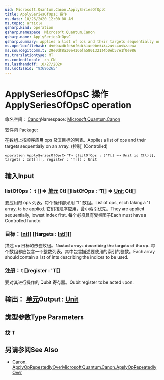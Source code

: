 ```yaml
---
uid: Microsoft.Quantum.Canon.ApplySeriesOfOpsC
title: ApplySeriesOfOpsC 操作
ms.date: 10/26/2020 12:00:00 AM
ms.topic: article
qsharp.kind: operation
qsharp.namespace: Microsoft.Quantum.Canon
qsharp.name: ApplySeriesOfOpsC
qsharp.summary: Applies a list of ops and their targets sequentially on an array. (Controlled)
ms.openlocfilehash: d909aadbfe86f6d1314e9be5434249c40932ae4a
ms.sourcegitcommit: 29e0d88a30e4166fa580132124b0eb57e1f0e986
ms.translationtype: MT
ms.contentlocale: zh-CN
ms.lasthandoff: 10/27/2020
ms.locfileid: "92696265"
---
```

# <a name="applyseriesofopsc-operation"></a><span data-ttu-id="80b12-102">ApplySeriesOfOpsC 操作</span><span class="sxs-lookup"><span data-stu-id="80b12-102">ApplySeriesOfOpsC operation</span></span>

<span data-ttu-id="80b12-103">命名空间： [Canon](xref:Microsoft.Quantum.Canon)</span><span class="sxs-lookup"><span data-stu-id="80b12-103">Namespace: [Microsoft.Quantum.Canon](xref:Microsoft.Quantum.Canon)</span></span>

<span data-ttu-id="80b12-104">软件包 [](https://nuget.org/packages/)</span><span class="sxs-lookup"><span data-stu-id="80b12-104">Package: [](https://nuget.org/packages/)</span></span>


<span data-ttu-id="80b12-105">在数组上按顺序应用 ops 及其目标的列表。</span><span class="sxs-lookup"><span data-stu-id="80b12-105">Applies a list of ops and their targets sequentially on an array.</span></span> <span data-ttu-id="80b12-106"> (控制) </span><span class="sxs-lookup"><span data-stu-id="80b12-106">(Controlled)</span></span>

```qsharp
operation ApplySeriesOfOpsC<'T> (listOfOps : ('T[] => Unit is Ctl)[], targets : Int[][], register : 'T[]) : Unit
```


## <a name="input"></a><span data-ttu-id="80b12-107">输入</span><span class="sxs-lookup"><span data-stu-id="80b12-107">Input</span></span>

### <a name="listofops--t--unit-ctl"></a><span data-ttu-id="80b12-108">listOfOps： t [] => [单元](xref:microsoft.quantum.lang-ref.unit) Ctl []</span><span class="sxs-lookup"><span data-stu-id="80b12-108">listOfOps : 'T[] => [Unit](xref:microsoft.quantum.lang-ref.unit) Ctl[]</span></span>

<span data-ttu-id="80b12-109">要应用的 ops 列表，每个操作都采用 "t" 数组。</span><span class="sxs-lookup"><span data-stu-id="80b12-109">List of ops, each taking a 'T array, to be applied.</span></span> <span data-ttu-id="80b12-110">它们按顺序应用，最小索引优先。</span><span class="sxs-lookup"><span data-stu-id="80b12-110">They are applied sequentially, lowest index first.</span></span>
<span data-ttu-id="80b12-111">每个必须具有受控函子</span><span class="sxs-lookup"><span data-stu-id="80b12-111">Each must have a Controlled functor</span></span>


### <a name="targets--int"></a><span data-ttu-id="80b12-112">目标： [Int](xref:microsoft.quantum.lang-ref.int)[] []</span><span class="sxs-lookup"><span data-stu-id="80b12-112">targets : [Int](xref:microsoft.quantum.lang-ref.int)[][]</span></span>

<span data-ttu-id="80b12-113">描述 op 目标的嵌套数组。</span><span class="sxs-lookup"><span data-stu-id="80b12-113">Nested arrays describing the targets of the op.</span></span> <span data-ttu-id="80b12-114">每个数组都应包含一个整数列表，其中包含描述要使用的索引的整数。</span><span class="sxs-lookup"><span data-stu-id="80b12-114">Each array should contain a list of ints describing the indices to be used.</span></span>


### <a name="register--t"></a><span data-ttu-id="80b12-115">注册： t []</span><span class="sxs-lookup"><span data-stu-id="80b12-115">register : 'T[]</span></span>

<span data-ttu-id="80b12-116">要对其进行操作的 Qubit 寄存器。</span><span class="sxs-lookup"><span data-stu-id="80b12-116">Qubit register to be acted upon.</span></span>



## <a name="output--unit"></a><span data-ttu-id="80b12-117">输出： [单元](xref:microsoft.quantum.lang-ref.unit)</span><span class="sxs-lookup"><span data-stu-id="80b12-117">Output : [Unit](xref:microsoft.quantum.lang-ref.unit)</span></span>



## <a name="type-parameters"></a><span data-ttu-id="80b12-118">类型参数</span><span class="sxs-lookup"><span data-stu-id="80b12-118">Type Parameters</span></span>

### <a name="t"></a><span data-ttu-id="80b12-119">找</span><span class="sxs-lookup"><span data-stu-id="80b12-119">'T</span></span>



## <a name="see-also"></a><span data-ttu-id="80b12-120">另请参阅</span><span class="sxs-lookup"><span data-stu-id="80b12-120">See Also</span></span>

- [<span data-ttu-id="80b12-121">Canon. ApplyOpRepeatedlyOver</span><span class="sxs-lookup"><span data-stu-id="80b12-121">Microsoft.Quantum.Canon.ApplyOpRepeatedlyOver</span></span>](xref:Microsoft.Quantum.Canon.ApplyOpRepeatedlyOver)
